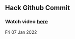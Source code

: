 
 ## Hack Github Commit 
 ### Watch video <a href="https://www.youtube.com">here</a> 
 Fri 07 Jan 2022 
